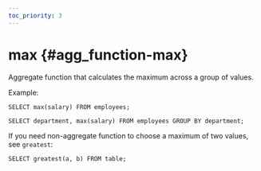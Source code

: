 ```yaml
---
toc_priority: 3
---
```


# max {#agg_function-max}

Aggregate function that calculates the maximum across a group of values.

Example:

```
SELECT max(salary) FROM employees;
```

```
SELECT department, max(salary) FROM employees GROUP BY department;
```

If you need non-aggregate function to choose a maximum of two values, see `greatest`:

```
SELECT greatest(a, b) FROM table;
```

